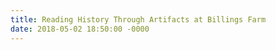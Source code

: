 ```yaml
---
title: Reading History Through Artifacts at Billings Farm
date: 2018-05-02 18:50:00 -0000
---
```


<figure><img src="/journal/images/billings-spring1.jpg" alt="" /></figure>

<figure><img src="/journal/images/billings-spring2.jpg" alt="" /></figure>

<figure><img src="/journal/images/billings-spring3.jpg" alt="" /></figure>

<figure><img src="/journal/images/billings-spring4.jpg" alt="" /></figure>